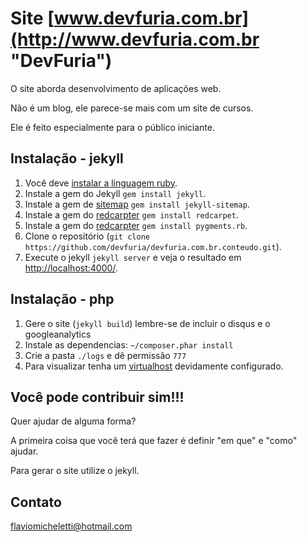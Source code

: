 # Site [www.devfuria.com.br](http://www.devfuria.com.br "DevFuria")

O site aborda desenvolvimento de aplicações web.

Não é um blog, ele parece-se mais com um site de cursos.

Ele é feito especialmente para o público iniciante.


## Instalação - jekyll

1. Você deve [instalar a linguagem ruby](http://www.devfuria.com.br/linux/cookbook/ruby-on-rails/).
2. Instale a gem do Jekyll `gem install jekyll`.
3. Instale a gem de [sitemap](https://rubygems.org/gems/jekyll-sitemap) `gem install jekyll-sitemap`.
4. Instale a gem do [redcarpter](https://rubygems.org/gems/redcarpet/) `gem install redcarpet`.
5. Instale a gem do [redcarpter](https://rubygems.org/gems/pygments.rb/) `gem install pygments.rb`.
6. Clone o repositório (`git clone https://github.com/devfuria/devfuria.com.br.conteudo.git`).
7. Execute o jekyll `jekyll server` e veja o resultado em [http://localhost:4000/](http://localhost:4000/).


## Instalação - php

1. Gere o site (`jekyll build`) lembre-se de incluir o disqus e o googleanalytics
2. Instale as dependencias: `~/composer.phar install`
6. Crie a pasta `./logs` e dê permissão `777`
7. Para visualizar tenha um [virtualhost](http://devfuria.com.br/misc/apache-virtual-host) devidamente configurado.


## Você pode contribuir sim!!!

Quer ajudar de alguma forma?

A primeira coisa que você terá que fazer é definir "em que" e "como" ajudar.

Para gerar o site utilize o jekyll.


## Contato

flaviomicheletti@hotmail.com